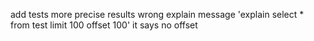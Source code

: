 add tests
more precise results
wrong explain message 'explain select * from test limit 100 offset 100' it says no offset
